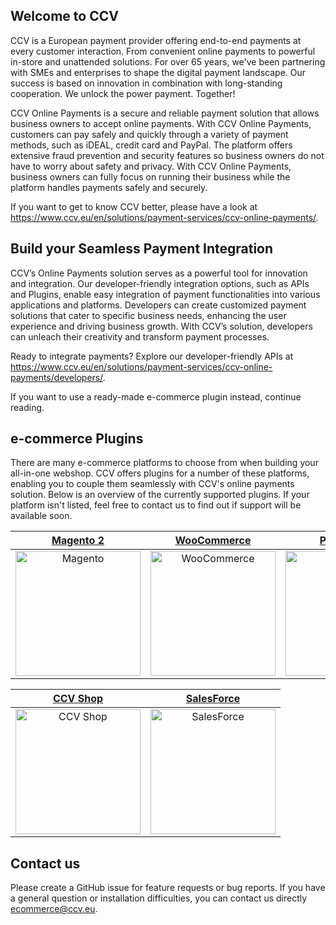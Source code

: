 <!--

**Here are some ideas to get you started:**

🙋‍♀️ A short introduction - what is your organization all about?
🌈 Contribution guidelines - how can the community get involved?
👩‍💻 Useful resources - where can the community find your docs? Is there anything else the community should know?
🍿 Fun facts - what does your team eat for breakfast?
🧙 Remember, you can do mighty things with the power of [Markdown](https://docs.github.com/github/writing-on-github/getting-started-with-writing-and-formatting-on-github/basic-writing-and-formatting-syntax)
-->

## Welcome to CCV
CCV is a European payment provider offering end-to-end payments at every customer interaction. From convenient online payments to powerful in-store and unattended solutions. For over 65 years, we've been partnering with SMEs and enterprises to shape the digital payment landscape. Our success is based on innovation in combination with long-standing cooperation. We unlock the power payment. Together!

CCV Online Payments is a secure and reliable payment solution that allows business owners to accept online payments. With CCV Online Payments, customers can pay safely and quickly through a variety of payment methods, such as iDEAL, credit card and PayPal. The platform offers extensive fraud prevention and security features so business owners do not have to worry about safety and privacy. With CCV Online Payments, business owners can fully focus on running their business while the platform handles payments safely and securely.

If you want to get to know CCV better, please have a look at https://www.ccv.eu/en/solutions/payment-services/ccv-online-payments/. 

## Build your Seamless Payment Integration
CCV’s Online Payments solution serves as a powerful tool for innovation and integration. Our developer-friendly integration options, such as APIs and Plugins, enable easy integration of payment functionalities into various applications and platforms. Developers can create customized payment solutions that cater to specific business needs, enhancing the user experience and driving business growth. With CCV’s solution, developers can unleach their creativity and transform payment processes. 

Ready to integrate payments? Explore our developer-friendly APIs at https://www.ccv.eu/en/solutions/payment-services/ccv-online-payments/developers/.  

If you want to use a ready-made e-commerce plugin instead, continue reading. 

## e-commerce Plugins
There are many e-commerce platforms to choose from when building your all-in-one webshop. CCV offers plugins for a number of these platforms, enabling you to couple them seamlessly with CCV's online payments solution. Below is an overview of the currently supported plugins. If your platform isn't listed, feel free to contact us to find out if support will be available soon.

|   [Magento 2](https://github.com/CCV/ccvonlinepayments-magento2)   |  [WooCommerce](https://github.com/CCV/ccvonlinepayments-woocommerce)  |   [PrestaShop](https://github.com/CCV/ccvonlinepayments-prestashop)  |
| :---: | :---: | :---: |
|  [<img src="https://github.com/user-attachments/assets/060de999-2f1f-491f-94d8-dd22121526d8" alt="Magento" width="200"/>](https://github.com/CCV/ccvonlinepayments-magento2) | [<img src="https://github.com/user-attachments/assets/b1575453-415d-4e8b-92a8-48ff8ab5f53a" alt="WooCommerce" width="200"/>](https://github.com/CCV/ccvonlinepayments-woocommerce) | [<img src="https://github.com/user-attachments/assets/5d009aa7-b0d7-4fda-a158-64078c1fb355" alt="PrestaShop" width="200"/>](https://github.com/CCV/ccvonlinepayments-prestashop) |


|    [CCV Shop](https://www.ccvshop.be/)   |   [SalesForce](https://appexchange.salesforce.com/appxListingDetail?listingId=393edd1a-7b2c-416c-a177-8a3a13ae7dd4)  |
| :---: | :---: |
|  [<img src="https://github.com/user-attachments/assets/79dd7cc2-849e-4235-b193-5b2a0cd22893" alt="CCV Shop" width="200"/>](https://www.ccvshop.be/) | [<img src="https://github.com/user-attachments/assets/40a8e5f4-1fb7-4287-b686-2f780a4c3223" alt="SalesForce" width="200"/>](https://appexchange.salesforce.com/appxListingDetail?listingId=393edd1a-7b2c-416c-a177-8a3a13ae7dd4) |

## Contact us

Please create a GitHub issue for feature requests or bug reports. If you have a general question or installation difficulties, you can contact us directly ecommerce@ccv.eu.


